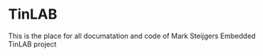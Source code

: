 # TinLAB

This is the place for all documatation and code of Mark Steijgers Embedded TinLAB project
